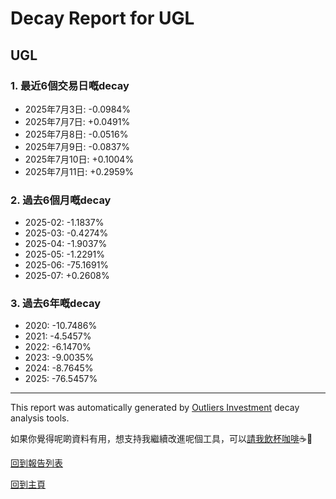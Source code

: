 # Decay Report for UGL

## UGL

### 1. 最近6個交易日嘅decay

- 2025年7月3日: -0.0984%
- 2025年7月7日: +0.0491%
- 2025年7月8日: -0.0516%
- 2025年7月9日: -0.0837%
- 2025年7月10日: +0.1004%
- 2025年7月11日: +0.2959%

### 2. 過去6個月嘅decay

- 2025-02: -1.1837%
- 2025-03: -0.4274%
- 2025-04: -1.9037%
- 2025-05: -1.2291%
- 2025-06: -75.1691%
- 2025-07: +0.2608%

### 3. 過去6年嘅decay

- 2020: -10.7486%
- 2021: -4.5457%
- 2022: -6.1470%
- 2023: -9.0035%
- 2024: -8.7645%
- 2025: -76.5457%

------------------------------
This report was automatically generated by [Outliers Investment](https://outliersecon.github.io/Outliers-Investment/) decay analysis tools.

如果你覺得呢啲資料有用，想支持我繼續改進呢個工具，可以[請我飲杯咖啡](https://buymeacoffee.com/outliersecon)☕🙏

[回到報告列表](https://outliersecon.github.io/Outliers-Investment/reports/reports_public)

[回到主頁](https://outliersecon.github.io/Outliers-Investment/)